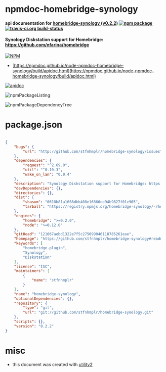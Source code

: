 # npmdoc-homebridge-synology

#### api documentation for  [homebridge-synology (v0.2.2)](https://github.com/stfnhmplr/homebridge-synology#readme)  [![npm package](https://img.shields.io/npm/v/npmdoc-homebridge-synology.svg?style=flat-square)](https://www.npmjs.org/package/npmdoc-homebridge-synology) [![travis-ci.org build-status](https://api.travis-ci.org/npmdoc/node-npmdoc-homebridge-synology.svg)](https://travis-ci.org/npmdoc/node-npmdoc-homebridge-synology)

#### Synology Diskstation support for Homebridge: https://github.com/nfarina/homebridge

[![NPM](https://nodei.co/npm/homebridge-synology.png?downloads=true&downloadRank=true&stars=true)](https://www.npmjs.com/package/homebridge-synology)

- [https://npmdoc.github.io/node-npmdoc-homebridge-synology/build/apidoc.html](https://npmdoc.github.io/node-npmdoc-homebridge-synology/build/apidoc.html)

[![apidoc](https://npmdoc.github.io/node-npmdoc-homebridge-synology/build/screenCapture.buildCi.browser.%252Ftmp%252Fbuild%252Fapidoc.html.png)](https://npmdoc.github.io/node-npmdoc-homebridge-synology/build/apidoc.html)

![npmPackageListing](https://npmdoc.github.io/node-npmdoc-homebridge-synology/build/screenCapture.npmPackageListing.svg)

![npmPackageDependencyTree](https://npmdoc.github.io/node-npmdoc-homebridge-synology/build/screenCapture.npmPackageDependencyTree.svg)



# package.json

```json

{
    "bugs": {
        "url": "http://github.com/stfnhmplr/homebridge-synology/issues"
    },
    "dependencies": {
        "request": "^2.69.0",
        "util": "^0.10.3",
        "wake_on_lan": "0.0.4"
    },
    "description": "Synology Diskstation support for Homebridge: https://github.com/nfarina/homebridge",
    "devDependencies": {},
    "directories": {},
    "dist": {
        "shasum": "0618b81a1668dbb408e16866ee94b9827f01e905",
        "tarball": "https://registry.npmjs.org/homebridge-synology/-/homebridge-synology-0.2.2.tgz"
    },
    "engines": {
        "homebridge": ">=0.2.0",
        "node": ">=0.12.0"
    },
    "gitHead": "121667aebd1322e7f5c275699046118785261eae",
    "homepage": "https://github.com/stfnhmplr/homebridge-synology#readme",
    "keywords": [
        "homebridge-plugin",
        "Synology",
        "Diskstation"
    ],
    "license": "ISC",
    "maintainers": [
        {
            "name": "stfnhmplr"
        }
    ],
    "name": "homebridge-synology",
    "optionalDependencies": {},
    "repository": {
        "type": "git",
        "url": "git://github.com/stfnhmplr/homebridge-synology.git"
    },
    "scripts": {},
    "version": "0.2.2"
}
```



# misc
- this document was created with [utility2](https://github.com/kaizhu256/node-utility2)
